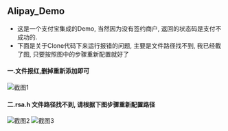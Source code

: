 ## Alipay_Demo

* 这是一个支付宝集成的Demo, 当然因为没有签约商户, 返回的状态码是支付不成功的.
* 下面是关于Clone代码下来运行报错的问题, 主要是文件路径找不到, 我已经截了图, 只要按照图中的步骤重新配置就好了

#### 一.文件报红,删掉重新添加即可
![截图1](http://images2015.cnblogs.com/blog/871467/201601/871467-20160109182113090-695667822.png)

#### 二.rsa.h 文件路径找不到, 请根据下图步骤重新配置路径
![截图2](http://images2015.cnblogs.com/blog/871467/201601/871467-20160109182128309-1495461776.png)
![截图3](http://images2015.cnblogs.com/blog/871467/201601/871467-20160109182159528-978714781.png)
